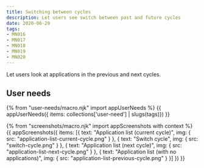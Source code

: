 ```yaml
---
title: Switching between cycles
description: Let users see switch between past and future cycles
date: 2020-06-29
tags:
- MN016
- MN017
- MN018
- MN019
- MN020
---
```


Let users look at applications in the previous and next cycles.

## User needs

{% from "user-needs/macro.njk" import appUserNeeds %}
{{ appUserNeeds({ items: collections['user-need'] | slugs(tags)}) }}

{% from "screenshots/macro.njk" import appScreenshots with context %}
{{ appScreenshots({
  items: [{
    text: "Application list (current cycle)",
    img: {
      src: "application-list-current-cycle.png"
    }
  }, {
    text: "Switch cycle",
    img: {
      src: "switch-cycle.png"
    }
  }, {
    text: "Application list (next cycle)",
    img: {
      src: "application-list-next-cycle.png"
    }
  }, {
    text: "Application list (with no applications)",
    img: {
      src: "application-list-previous-cycle.png"
    }
  }]
}) }}

